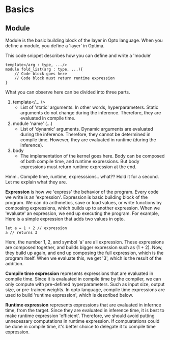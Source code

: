# Basics

## Module
Module is the basic building block of the layer in Opto language.
When you define a module, you define a 'layer' in Optima.

This code snippet describes how you can define and write a 'module'
```
template</arg : type, .../>
module fold_list(arg : type, ...){
    // Code block goes here
    // Code block must return runtime expression
}

```
What you can observe here can be divided into three parts.

1. template</... />
      * List of 'static' arguments. In other words, hyperparameters. Static arguments do not change during the inference. Therefore, they are evaluated in compile time.
2. module 'name' (...)
      * List of 'dynamic' arguments. Dynamic arguments are evaluated during the inference. Therefore, they cannot be determined in compile time. However, they are evaluated in runtime (during the inference).
3. body
     * The implementation of the kernel goes here. Body can be composed of both compile time, and runtime expressions. But body expressions must return runtime expression at the end.

Hmm.. Compile time, runtime, expresssions.. what?? 
Hold it for a second. Let me explain what they are.

__Expression__ is how we 'express' the behavior of the program. Every code we write is an 'expression'. Expression is basic building block of the program. We can do arithmetics, save or load values, or write functions by composing expressions, which builds up to another expression. When we 'evaluate' an expression, we end up executing the program.
For example, Here is a simple expression that adds two values in opto.
```
let a = 1 + 2 // expression
a // returns 3
```
Here, the number 1, 2, and symbol 'a' are all expression. These expressions are composed together, and builds bigger expression such as (1 + 2). Now, they build up again, and end up composing the full expression, which is the program itself.
When we evaluate this, we get '3', which is the result of the addition.


__Compile time expression__ represents expressions that are evaluated in compile time. Since it is evaluated in compile time by the compiler, we can only compute with pre-defined hyperparameters. Such as input size, output size, or pre-trained weights. In opto language, compile time expressions are used to build 'runtime expression', which is described below.

__Runtime expression__ represents expressions that are evaluated in infernce time, from the target. Since they are evaluated in inference time, it is best to make runtime expression 'efficient'. Therefore, we should avoid putting unnecessary computations in runtime expression. If compuatations could be done in compile time, it's better choice to delegate it to compile time expression.